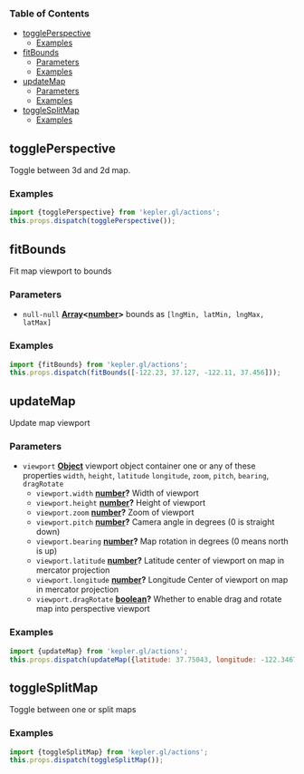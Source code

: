 <!-- Generated by documentation.js. Update this documentation by updating the source code. -->

### Table of Contents

-   [togglePerspective][1]
    -   [Examples][2]
-   [fitBounds][3]
    -   [Parameters][4]
    -   [Examples][5]
-   [updateMap][6]
    -   [Parameters][7]
    -   [Examples][8]
-   [toggleSplitMap][9]
    -   [Examples][10]

## togglePerspective

Toggle between 3d and 2d map.

### Examples

```javascript
import {togglePerspective} from 'kepler.gl/actions';
this.props.dispatch(togglePerspective());
```

## fitBounds

Fit map viewport to bounds

### Parameters

-   `null-null` **[Array][11]&lt;[number][12]>** bounds as `[lngMin, latMin, lngMax, latMax]`

### Examples

```javascript
import {fitBounds} from 'kepler.gl/actions';
this.props.dispatch(fitBounds([-122.23, 37.127, -122.11, 37.456]));
```

## updateMap

Update map viewport

### Parameters

-   `viewport` **[Object][13]** viewport object container one or any of these properties `width`, `height`, `latitude` `longitude`, `zoom`, `pitch`, `bearing`, `dragRotate`
    -   `viewport.width` **[number][12]?** Width of viewport
    -   `viewport.height` **[number][12]?** Height of viewport
    -   `viewport.zoom` **[number][12]?** Zoom of viewport
    -   `viewport.pitch` **[number][12]?** Camera angle in degrees (0 is straight down)
    -   `viewport.bearing` **[number][12]?** Map rotation in degrees (0 means north is up)
    -   `viewport.latitude` **[number][12]?** Latitude center of viewport on map in mercator projection
    -   `viewport.longitude` **[number][12]?** Longitude Center of viewport on map in mercator projection
    -   `viewport.dragRotate` **[boolean][14]?** Whether to enable drag and rotate map into perspective viewport

### Examples

```javascript
import {updateMap} from 'kepler.gl/actions';
this.props.dispatch(updateMap({latitude: 37.75043, longitude: -122.34679, width: 800, height: 1200}));
```

## toggleSplitMap

Toggle between one or split maps

### Examples

```javascript
import {toggleSplitMap} from 'kepler.gl/actions';
this.props.dispatch(toggleSplitMap());
```

[1]: #toggleperspective

[2]: #examples

[3]: #fitbounds

[4]: #parameters

[5]: #examples-1

[6]: #updatemap

[7]: #parameters-1

[8]: #examples-2

[9]: #togglesplitmap

[10]: #examples-3

[11]: https://developer.mozilla.org/docs/Web/JavaScript/Reference/Global_Objects/Array

[12]: https://developer.mozilla.org/docs/Web/JavaScript/Reference/Global_Objects/Number

[13]: https://developer.mozilla.org/docs/Web/JavaScript/Reference/Global_Objects/Object

[14]: https://developer.mozilla.org/docs/Web/JavaScript/Reference/Global_Objects/Boolean
